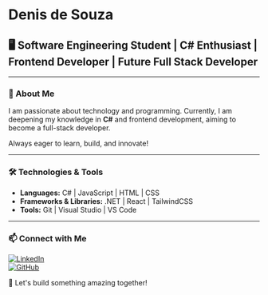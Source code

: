 # Denis de Souza

## 🖥️ Software Engineering Student | C# Enthusiast | Frontend Developer | Future Full Stack Developer

---

### 🦇 About Me

I am passionate about technology and programming. Currently, I am deepening my knowledge in **C#** and frontend development, aiming to become a full-stack developer.

Always eager to learn, build, and innovate!

---

### 🛠️ Technologies & Tools
- **Languages:** C# | JavaScript | HTML | CSS
- **Frameworks & Libraries:** .NET | React | TailwindCSS
- **Tools:** Git | Visual Studio | VS Code

---

### 📫 Connect with Me
[![LinkedIn](https://img.shields.io/badge/LinkedIn-Profile-blue?style=flat&logo=linkedin&logoColor=white)](https://www.linkedin.com/in/denis-souza-b534b7351/)  
[![GitHub](https://img.shields.io/badge/GitHub-Profile-lightgrey?style=flat&logo=github&logoColor=white)](https://github.com/N4ndu098)

🚀 Let's build something amazing together!
